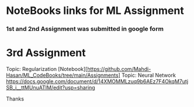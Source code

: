 # NoteBooks links for ML Assignment
### 1st and 2nd Assignment was submitted in google form
# 3rd Assignment
Topic: Regularization
[Notebook][https://github.com/Mahdi-Hasan/ML_CodeBooks/tree/main/Assignments]
Topic: Neural Network
https://docs.google.com/document/d/14XMOMMLzuq9b6AEz7F4OkqM7utjSB_i__ttMUnuATIM/edit?usp=sharing

Thanks